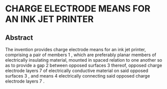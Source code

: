 # CHARGE ELECTRODE MEANS FOR AN INK JET PRINTER

## Abstract
The invention provides charge electrode means for an ink jet printer, comprising a pair of members 1 , which are preferably planar members of electrically insulating material, mounted in spaced relation to one another so as to provide a gap 2 between opposed surfaces 3 thereof, opposed charge electrode layers 7 of electrically conductive material on said opposed surfaces 3 , and means 4 electrically connecting said opposed charge electrode layers 7 .